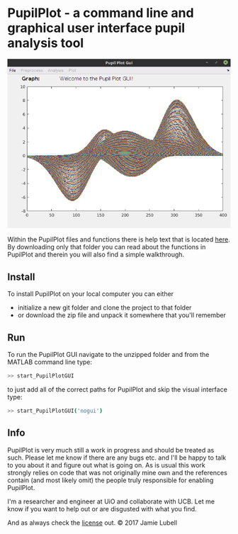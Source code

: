 # PupilPlot - a command line and graphical user interface pupil analysis tool

![Welcome PupilPlot](https://raw.githubusercontent.com/Lubell/PupilPlot/master/Functions/GUI/HelpGui/pupilplot%20documentation/Pages/welcomePupilPlot.png) 

Within the PupilPlot files and functions there is help text that is located [here](https://github.com/Lubell/PupilPlot/tree/master/Functions/GUI/HelpGui/pupilplot%20documentation).
By downloading only that folder you can read about the functions in PupilPlot and therein you will also find a simple walkthrough.

## Install
To install PupilPlot on your local computer you can either 
- initialize a new git folder and clone the project to that folder
- or download the zip file and unpack it somewhere that you'll remember

## Run
To run the PupilPlot GUI navigate to the unzipped folder and from the MATLAB command line type:

```sh
>> start_PupilPlotGUI
```

to just add all of the correct paths for PupilPlot and skip the visual interface type:

```sh
>> start_PupilPlotGUI('nogui')
```
## Info
PupilPlot is very much still a work in progress and should be treated as such.  Please let me know if there are any bugs etc. and I'll be happy to talk to you about it and figure out what is going on.
As is usual this work strongly relies on code that was not originally mine own and the references contain (and most likely omit) the people truly responsible for enabling PupilPlot.

I'm a researcher and engineer at UiO and collaborate with UCB.  Let me know if you want to help out or are disgusted with what you find.

And as always check the [license](https://github.com/Lubell/PupilPlot/blob/master/Functions/License.lic) out. &copy; 2017 Jamie Lubell